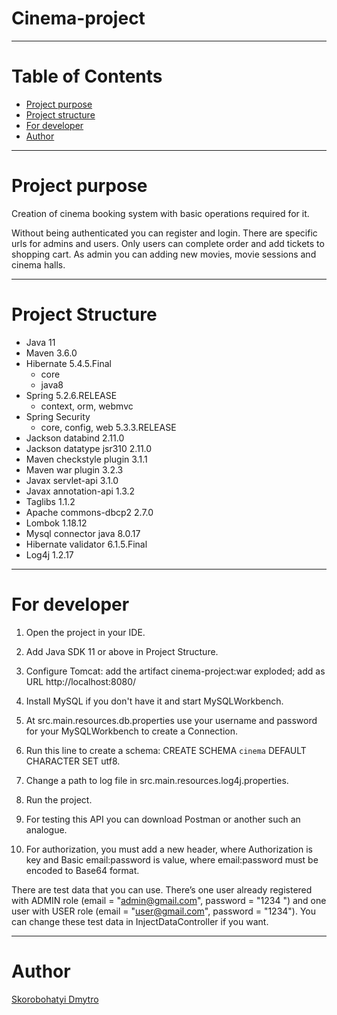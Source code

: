 # Cinema-project

---

# Table of Contents
* [Project purpose](#purpose)
* [Project structure](#structure)
* [For developer](#developer-start)
* [Author](#author)

---

# <a name="purpose"></a>Project purpose
Creation of cinema booking system with basic operations required for it.

Without being authenticated you can register and login. There are specific urls for admins and users.
Only users can complete order and add tickets to shopping cart.
As admin you can adding new movies, movie sessions and cinema halls.

---

# <a name="structure"></a>Project Structure

* Java 11
* Maven 3.6.0
* Hibernate 5.4.5.Final
  * core
  * java8 
* Spring 5.2.6.RELEASE
  * context, orm, webmvc
* Spring Security
  * core, config, web 5.3.3.RELEASE
* Jackson databind 2.11.0
* Jackson datatype jsr310 2.11.0
* Maven checkstyle plugin 3.1.1
* Maven war plugin 3.2.3
* Javax servlet-api 3.1.0
* Javax annotation-api 1.3.2
* Taglibs 1.1.2
* Apache commons-dbcp2 2.7.0
* Lombok 1.18.12
* Mysql connector java 8.0.17
* Hibernate validator 6.1.5.Final
* Log4j 1.2.17

---

# <a name="developer-start"></a>For developer

1. Open the project in your IDE.

2. Add Java SDK 11 or above in Project Structure.

3. Configure Tomcat:
add the artifact cinema-project:war exploded;
add as URL http://localhost:8080/

4. Install MySQL if you don't have it and start MySQLWorkbench.

5. At src.main.resources.db.properties use your username 
and password for your MySQLWorkbench to create a Connection.

6. Run this line to create a schema: CREATE SCHEMA `cinema` DEFAULT CHARACTER SET utf8.

7. Change a path to log file in src.main.resources.log4j.properties.

8. Run the project.

9. For testing this API you can download Postman or another such an analogue.

10. For authorization, you must add a new header, where Authorization is key and Basic email:password is value, where email:password must be encoded to Base64 format.

There are test data that you can use.
There’s one user already registered with ADMIN role (email = "admin@gmail.com", password = "1234
") and
one user with USER role (email = "user@gmail.com", password = "1234"). You can change these test data in InjectDataController if you want.

---

# <a name="author"></a>Author

[Skorobohatyi Dmytro](https://github.com/6ALLIKA)
